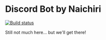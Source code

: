 # Discord Bot by Naichiri

[![Build status](https://ci.appveyor.com/api/projects/status/53uqf8wn8db8bcfs?svg=true)](https://ci.appveyor.com/project/Naichiri/dbot-lh)

Still not much here... but we'll get there!
